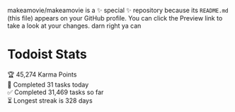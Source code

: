 makeamovie/makeamovie is a ✨ special ✨ repository because its `README.md` (this file) appears on your GitHub profile.
You can click the Preview link to take a look at your changes. darn right ya can

# Todoist Stats

<!-- TODO-IST:START -->
🏆  45,274 Karma Points           
🌸  Completed 31 tasks today           
✅  Completed 31,469 tasks so far           
⏳  Longest streak is 328 days
<!-- TODO-IST:END -->